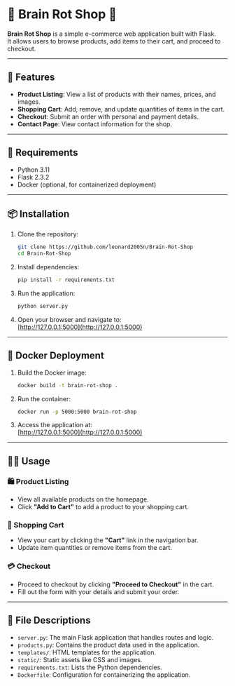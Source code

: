 # 🛒 Brain Rot Shop 🤑

**Brain Rot Shop** is a simple e-commerce web application built with Flask.  
It allows users to browse products, add items to their cart, and proceed to checkout.

---

## 🚀 Features

- **Product Listing**: View a list of products with their names, prices, and images.
- **Shopping Cart**: Add, remove, and update quantities of items in the cart.
- **Checkout**: Submit an order with personal and payment details.
- **Contact Page**: View contact information for the shop.

---

## 🧰 Requirements

- Python 3.11  
- Flask 2.3.2  
- Docker (optional, for containerized deployment)

---

## 📦 Installation

1. Clone the repository:
   ```bash
   git clone https://github.com/leonard2005n/Brain-Rot-Shop
   cd Brain-Rot-Shop
   ```

2. Install dependencies:
   ```bash
   pip install -r requirements.txt
   ```

3. Run the application:
   ```bash
   python server.py
   ```

4. Open your browser and navigate to:  
   [http://127.0.0.1:5000](http://127.0.0.1:5000)

---

## 🐳 Docker Deployment

1. Build the Docker image:
   ```bash
   docker build -t brain-rot-shop .
   ```

2. Run the container:
   ```bash
   docker run -p 5000:5000 brain-rot-shop
   ```

3. Access the application at:  
   [http://127.0.0.1:5000](http://127.0.0.1:5000)

---

## 🧑‍💻 Usage

### 🛍️ Product Listing
- View all available products on the homepage.
- Click **"Add to Cart"** to add a product to your shopping cart.

### 🛒 Shopping Cart
- View your cart by clicking the **"Cart"** link in the navigation bar.
- Update item quantities or remove items from the cart.

### 💳 Checkout
- Proceed to checkout by clicking **"Proceed to Checkout"** in the cart.
- Fill out the form with your details and submit your order.

---

## 📁 File Descriptions

- `server.py`: The main Flask application that handles routes and logic.
- `products.py`: Contains the product data used in the application.
- `templates/`: HTML templates for the application.
- `static/`: Static assets like CSS and images.
- `requirements.txt`: Lists the Python dependencies.
- `Dockerfile`: Configuration for containerizing the application.